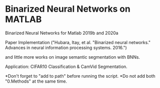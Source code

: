 # Binarized Neural Networks on MATLAB

Binarized Neural Networks for Matlab 2019b and 2020a

Paper Implementation ("Hubara, Itay, et al. "Binarized neural networks." Advances in neural information processing systems. 2016.")

and little more works on image semantic segmentation with BNNs.

Application: CIFAR10 Classification & CamVid Segmentation.

*Don't forget to "add to path" before running the script.
*Do not add both "0.Methods" at the same time.

